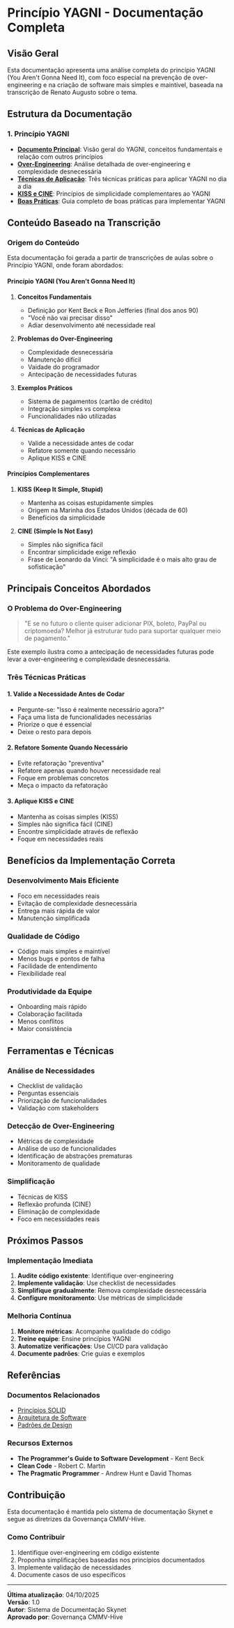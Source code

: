 # Princípio YAGNI - Documentação Completa

## Visão Geral

Esta documentação apresenta uma análise completa do princípio YAGNI (You Aren't Gonna Need It), com foco especial na prevenção de over-engineering e na criação de software mais simples e maintível, baseada na transcrição de Renato Augusto sobre o tema.

## Estrutura da Documentação

### 1. Princípio YAGNI
- **[Documento Principal](./yagni-principle.md)**: Visão geral do YAGNI, conceitos fundamentais e relação com outros princípios
- **[Over-Engineering](./yagni-over-engineering.md)**: Análise detalhada de over-engineering e complexidade desnecessária
- **[Técnicas de Aplicação](./yagni-techniques.md)**: Três técnicas práticas para aplicar YAGNI no dia a dia
- **[KISS e CINE](./yagni-kiss-cine.md)**: Princípios de simplicidade complementares ao YAGNI
- **[Boas Práticas](./yagni-best-practices.md)**: Guia completo de boas práticas para implementar YAGNI

## Conteúdo Baseado na Transcrição

### Origem do Conteúdo
Esta documentação foi gerada a partir de transcrições de aulas sobre o Princípio YAGNI, onde foram abordados:

#### Princípio YAGNI (You Aren't Gonna Need It)
1. **Conceitos Fundamentais**
   - Definição por Kent Beck e Ron Jefferies (final dos anos 90)
   - "Você não vai precisar disso"
   - Adiar desenvolvimento até necessidade real

2. **Problemas do Over-Engineering**
   - Complexidade desnecessária
   - Manutenção difícil
   - Vaidade do programador
   - Antecipação de necessidades futuras

3. **Exemplos Práticos**
   - Sistema de pagamentos (cartão de crédito)
   - Integração simples vs complexa
   - Funcionalidades não utilizadas

4. **Técnicas de Aplicação**
   - Valide a necessidade antes de codar
   - Refatore somente quando necessário
   - Aplique KISS e CINE

#### Princípios Complementares
1. **KISS (Keep It Simple, Stupid)**
   - Mantenha as coisas estupidamente simples
   - Origem na Marinha dos Estados Unidos (década de 60)
   - Benefícios da simplicidade

2. **CINE (Simple Is Not Easy)**
   - Simples não significa fácil
   - Encontrar simplicidade exige reflexão
   - Frase de Leonardo da Vinci: "A simplicidade é o mais alto grau de sofisticação"

## Principais Conceitos Abordados

### O Problema do Over-Engineering
> "E se no futuro o cliente quiser adicionar PIX, boleto, PayPal ou criptomoeda? Melhor já estruturar tudo para suportar qualquer meio de pagamento."

Este exemplo ilustra como a antecipação de necessidades futuras pode levar a over-engineering e complexidade desnecessária.

### Três Técnicas Práticas

#### 1. Valide a Necessidade Antes de Codar
- Pergunte-se: "Isso é realmente necessário agora?"
- Faça uma lista de funcionalidades necessárias
- Priorize o que é essencial
- Deixe o resto para depois

#### 2. Refatore Somente Quando Necessário
- Evite refatoração "preventiva"
- Refatore apenas quando houver necessidade real
- Foque em problemas concretos
- Meça o impacto da refatoração

#### 3. Aplique KISS e CINE
- Mantenha as coisas simples (KISS)
- Simples não significa fácil (CINE)
- Encontre simplicidade através de reflexão
- Foque em necessidades reais

## Benefícios da Implementação Correta

### Desenvolvimento Mais Eficiente
- Foco em necessidades reais
- Evitação de complexidade desnecessária
- Entrega mais rápida de valor
- Manutenção simplificada

### Qualidade de Código
- Código mais simples e maintível
- Menos bugs e pontos de falha
- Facilidade de entendimento
- Flexibilidade real

### Produtividade da Equipe
- Onboarding mais rápido
- Colaboração facilitada
- Menos conflitos
- Maior consistência

## Ferramentas e Técnicas

### Análise de Necessidades
- Checklist de validação
- Perguntas essenciais
- Priorização de funcionalidades
- Validação com stakeholders

### Detecção de Over-Engineering
- Métricas de complexidade
- Análise de uso de funcionalidades
- Identificação de abstrações prematuras
- Monitoramento de qualidade

### Simplificação
- Técnicas de KISS
- Reflexão profunda (CINE)
- Eliminação de complexidade
- Foco em necessidades reais

## Próximos Passos

### Implementação Imediata
1. **Audite código existente**: Identifique over-engineering
2. **Implemente validação**: Use checklist de necessidades
3. **Simplifique gradualmente**: Remova complexidade desnecessária
4. **Configure monitoramento**: Use métricas de simplicidade

### Melhoria Contínua
1. **Monitore métricas**: Acompanhe qualidade do código
2. **Treine equipe**: Ensine princípios YAGNI
3. **Automatize verificações**: Use CI/CD para validação
4. **Documente padrões**: Crie guias e exemplos

## Referências

### Documentos Relacionados
- [Princípios SOLID](../principios-solid/)
- [Arquitetura de Software](../architecture/)
- [Padrões de Design](../design-patterns/)

### Recursos Externos
- **The Programmer's Guide to Software Development** - Kent Beck
- **Clean Code** - Robert C. Martin
- **The Pragmatic Programmer** - Andrew Hunt e David Thomas

## Contribuição

Esta documentação é mantida pelo sistema de documentação Skynet e segue as diretrizes da Governança CMMV-Hive.

### Como Contribuir
1. Identifique over-engineering em código existente
2. Proponha simplificações baseadas nos princípios documentados
3. Implemente validação de necessidades
4. Documente casos de uso específicos

---

**Última atualização**: 04/10/2025  
**Versão**: 1.0  
**Autor**: Sistema de Documentação Skynet  
**Aprovado por**: Governança CMMV-Hive
